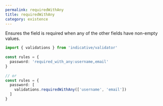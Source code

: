 ```yaml
---
permalink: requiredWithAny
title: requiredWithAny
category: existence
---
```


Ensures the field is required when any of the other fields have non-empty values.
 
```ts
import { validations } from 'indicative/validator'
 
const rules = {
  password: 'required_with_any:username,email'
}
 
// or
const rules = {
  password: [
    validations.requiredWithAny(['username', 'email'])
  ]
}
```